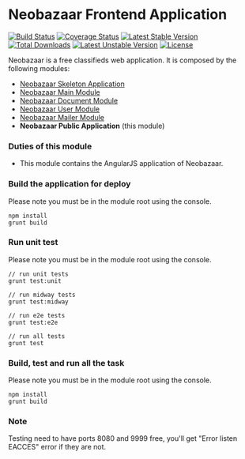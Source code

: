 Neobazaar Frontend Application
==============================

[![Build Status](https://travis-ci.org/kaiohken1982/NeobazaarPublicApplication.png?branch=master)](https://travis-ci.org/kaiohken1982/NeobazaarPublicApplication)
[![Coverage Status](https://coveralls.io/repos/kaiohken1982/NeobazaarPublicApplication/badge.png)](https://coveralls.io/r/kaiohken1982/NeobazaarPublicApplication)
[![Latest Stable Version](https://poser.pugx.org/neobazaar/public-application/v/stable.png)](https://packagist.org/packages/neobazaar/public-application) 
[![Total Downloads](https://poser.pugx.org/neobazaar/public-application/downloads.png)](https://packagist.org/packages/neobazaar/public-application) 
[![Latest Unstable Version](https://poser.pugx.org/neobazaar/public-application/v/unstable.png)](https://packagist.org/packages/neobazaar/public-application) 
[![License](https://poser.pugx.org/neobazaar/public-application/license.png)](https://packagist.org/packages/neobazaar/public-application)

Neobazaar is a free classifieds web application.
It is composed by the following modules:

- [Neobazaar Skeleton Application](https://github.com/kaiohken1982/NeobazaarSkeletonApplication)
- [Neobazaar Main Module](https://github.com/kaiohken1982/Neobazaar)
- [Neobazaar Document Module](https://github.com/kaiohken1982/NeobazaarDocumentModule)
- [Neobazaar User Module](https://github.com/kaiohken1982/NeobazaarUserModule)
- [Neobazaar Mailer Module](https://github.com/kaiohken1982/NeobazaarMailerModule) 
- **Neobazaar Public Application** (this module)

### Duties of this module

- This module contains the AngularJS application of Neobazaar.

### Build the application for deploy

Please note you must be in the module root using the console.

```
npm install
grunt build
```

### Run unit test
 
Please note you must be in the module root using the console.

```
// run unit tests
grunt test:unit

// run midway tests
grunt test:midway

// run e2e tests
grunt test:e2e

// run all tests
grunt test
```

### Build, test and run all the task

Please note you must be in the module root using the console.

```
npm install
grunt build
```

### Note

Testing need to have ports 8080 and 9999 free, you'll get "Error listen EACCES" error if they are not.
